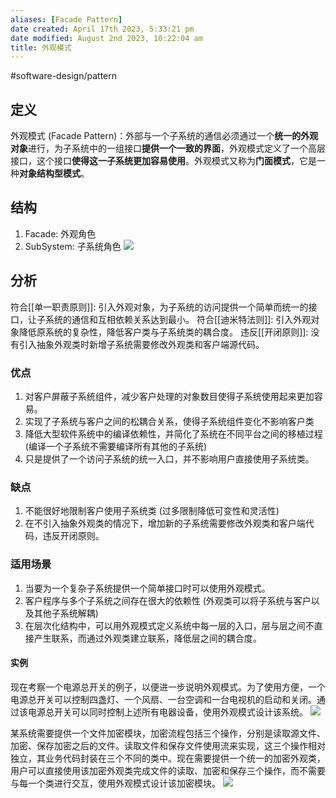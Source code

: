 ```yaml
---
aliases: [Facade Pattern]
date created: April 17th 2023, 5:33:21 pm
date modified: August 2nd 2023, 10:22:04 am
title: 外观模式
---
```

#software-design/pattern

## 定义
外观模式 (Facade Pattern)：外部与一个子系统的通信必须通过一个**统一的外观对象**进行，为子系统中的一组接口**提供一个一致的界面**，外观模式定义了一个高层接口，这个接口**使得这一子系统更加容易使用**。外观模式又称为**门面模式**，它是一种**对象结构型模式**。

## 结构
1. Facade: 外观角色
2. SubSystem: 子系统角色
![](https://spricoder.oss-cn-shanghai.aliyuncs.com/2021-Software-System-Design/img/lec09/2.png)

## 分析
符合[[单一职责原则]]: 引入外观对象，为子系统的访问提供一个简单而统一的接口，让子系统的通信和互相依赖关系达到最小。
符合[[迪米特法则]]: 引入外观对象降低原系统的复杂性，降低客户类与子系统类的耦合度。
违反[[开闭原则]]: 没有引入抽象外观类时新增子系统需要修改外观类和客户端源代码。

### 优点
1. 对客户屏蔽子系统组件，减少客户处理的对象数目使得子系统使用起来更加容易。
2. 实现了子系统与客户之间的松耦合关系，使得子系统组件变化不影响客户类
3. 降低大型软件系统中的编译依赖性，并简化了系统在不同平台之间的移植过程 (编译一个子系统不需要编译所有其他的子系统)
4. 只是提供了一个访问子系统的统一入口，并不影响用户直接使用子系统类。

### 缺点
1. 不能很好地限制客户使用子系统类 (过多限制降低可变性和灵活性)
2. 在不引入抽象外观类的情况下，增加新的子系统需要修改外观类和客户端代码，违反开闭原则。

### 适用场景
1. 当要为一个复杂子系统提供一个简单接口时可以使用外观模式。
2. 客户程序与多个子系统之间存在很大的依赖性 (外观类可以将子系统与客户以及其他子系统解耦)
3. 在层次化结构中，可以用外观模式定义系统中每一层的入口，层与层之间不直接产生联系，而通过外观类建立联系，降低层之间的耦合度。

#### 实例
现在考察一个电源总开关的例子，以便进一步说明外观模式。为了使用方便，一个电源总开关可以控制四盏灯、一个风扇、一台空调和一台电视机的启动和关闭。通过该电源总开关可以同时控制上述所有电器设备，使用外观模式设计该系统。
![](https://spricoder.oss-cn-shanghai.aliyuncs.com/2021-Software-System-Design/img/lec09/3.png)

某系统需要提供一个文件加密模块，加密流程包括三个操作，分别是读取源文件、加密、保存加密之后的文件。读取文件和保存文件使用流来实现，这三个操作相对独立，其业务代码封装在三个不同的类中。现在需要提供一个统一的加密外观类，用户可以直接使用该加密外观类完成文件的读取、加密和保存三个操作，而不需要与每一个类进行交互，使用外观模式设计该加密模块。
![](https://spricoder.oss-cn-shanghai.aliyuncs.com/2021-Software-System-Design/img/lec09/4.png)
